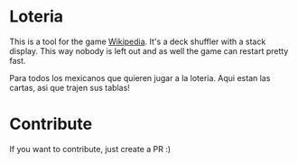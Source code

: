 # Loteria

This is a tool for the game [Wikipedia](https://en.wikipedia.org/wiki/Loter%C3%ADa). It's a deck shuffler with a stack display. This way nobody is left out and as well the game can restart pretty fast.

Para todos los mexicanos que quieren jugar a la loteria. Aqui estan las cartas, asi que trajen sus tablas!

# Contribute

If you want to contribute, just create a PR :)
